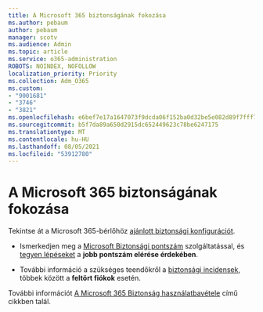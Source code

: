 ```yaml
---
title: A Microsoft 365 biztonságának fokozása
ms.author: pebaum
author: pebaum
manager: scotv
ms.audience: Admin
ms.topic: article
ms.service: o365-administration
ROBOTS: NOINDEX, NOFOLLOW
localization_priority: Priority
ms.collection: Adm_O365
ms.custom:
- "9001681"
- "3746"
- "3821"
ms.openlocfilehash: e6bef7e17a1647073f9dcda06f152ba0d32be5e082d89f7fff714561babeacff
ms.sourcegitcommit: b5f7da89a650d2915dc652449623c78be6247175
ms.translationtype: MT
ms.contentlocale: hu-HU
ms.lasthandoff: 08/05/2021
ms.locfileid: "53912780"
---
```

# <a name="increase-microsoft-365-security"></a>A Microsoft 365 biztonságának fokozása

Tekintse át a Microsoft 365-bérlőhöz [ajánlott biztonsági konfigurációt](https://docs.microsoft.com/microsoft-365/security/office-365-security/tenant-wide-setup-for-increased-security?view=o365-worldwide).

- Ismerkedjen meg a [Microsoft Biztonsági pontszám](https://docs.microsoft.com/microsoft-365/security/mtp/microsoft-secure-score?view=o365-worldwide) szolgáltatással, és [tegyen lépéseket](https://docs.microsoft.com/microsoft-365/security/mtp/microsoft-secure-score?view=o365-worldwide#take-action-to-improve-your-score) a **jobb pontszám elérése érdekében**.

- További információ a szükséges teendőkről a [biztonsági incidensek](https://docs.microsoft.com/microsoft-365/security/office-365-security/office365-security-incident-response-overview?view=o365-worldwide), többek között a **feltört fiókok** esetén.

További információt [A Microsoft 365 Biztonság használatbavétele](https://docs.microsoft.com/microsoft-365/security/office-365-security/security-roadmap?view=o365-worldwide) című cikkben talál. 
